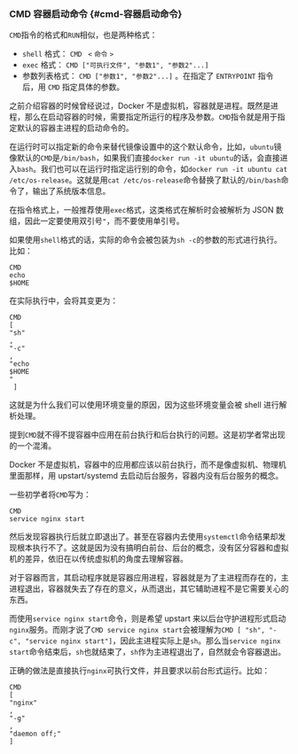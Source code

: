 ### CMD 容器启动命令 {#cmd-容器启动命令}

`CMD`指令的格式和`RUN`相似，也是两种格式：

* `shell`
  格式：
  `CMD `
  `<`
  `命令`
  `>`
* `exec`
  格式：
  `CMD ["可执行文件", "参数1", "参数2"...]`
* 参数列表格式：
  `CMD ["参数1", "参数2"...]`
  。在指定了
  `ENTRYPOINT`
  指令后，用
  `CMD`
  指定具体的参数。

之前介绍容器的时候曾经说过，Docker 不是虚拟机，容器就是进程。既然是进程，那么在启动容器的时候，需要指定所运行的程序及参数。`CMD`指令就是用于指定默认的容器主进程的启动命令的。

在运行时可以指定新的命令来替代镜像设置中的这个默认命令，比如，`ubuntu`镜像默认的`CMD`是`/bin/bash`，如果我们直接`docker run -it ubuntu`的话，会直接进入`bash`。我们也可以在运行时指定运行别的命令，如`docker run -it ubuntu cat /etc/os-release`。这就是用`cat /etc/os-release`命令替换了默认的`/bin/bash`命令了，输出了系统版本信息。

在指令格式上，一般推荐使用`exec`格式，这类格式在解析时会被解析为 JSON 数组，因此一定要使用双引号`"`，而不要使用单引号。

如果使用`shell`格式的话，实际的命令会被包装为`sh -c`的参数的形式进行执行。比如：

```
CMD
echo
$HOME
```

在实际执行中，会将其变更为：

```
CMD
[ 
"sh"
, 
"-c"
, 
"echo 
$HOME
"
 ]

```

这就是为什么我们可以使用环境变量的原因，因为这些环境变量会被 shell 进行解析处理。

提到`CMD`就不得不提容器中应用在前台执行和后台执行的问题。这是初学者常出现的一个混淆。

Docker 不是虚拟机，容器中的应用都应该以前台执行，而不是像虚拟机、物理机里面那样，用 upstart/systemd 去启动后台服务，容器内没有后台服务的概念。

一些初学者将`CMD`写为：

```
CMD
service nginx start

```

然后发现容器执行后就立即退出了。甚至在容器内去使用`systemctl`命令结果却发现根本执行不了。这就是因为没有搞明白前台、后台的概念，没有区分容器和虚拟机的差异，依旧在以传统虚拟机的角度去理解容器。

对于容器而言，其启动程序就是容器应用进程，容器就是为了主进程而存在的，主进程退出，容器就失去了存在的意义，从而退出，其它辅助进程不是它需要关心的东西。

而使用`service nginx start`命令，则是希望 upstart 来以后台守护进程形式启动`nginx`服务。而刚才说了`CMD service nginx start`会被理解为`CMD [ "sh", "-c", "service nginx start"]`，因此主进程实际上是`sh`。那么当`service nginx start`命令结束后，`sh`也就结束了，`sh`作为主进程退出了，自然就会令容器退出。

正确的做法是直接执行`nginx`可执行文件，并且要求以前台形式运行。比如：

```
CMD
[
"nginx"
, 
"-g"
, 
"daemon off;"
]
```



